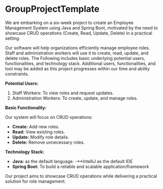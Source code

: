 # GroupProjectTemplate
We are embarking on a six-week project to create an Employee Management System using Java and Spring Boot, motivated by the need to showcase CRUD operations (Create, Read, Update, Delete) in a practical setting.

Our software will help organizations efficiently manage employee roles. Staff and administration workers will use it to create, read, update, and delete roles. The Following includes basic underlying potential users, functionalities, and technology stack. Additional users, functionalities, and tool may be added as this project progresses within our time and ability constraints. 

**Potential Users:**

1. Staff Workers: To view roles and request updates.
2. Administration Workers: To create, update, and manage roles.

**Basic Functionality:**

Our system will focus on CRUD operations:
- **Create:** Add new roles.
- **Read:** View existing roles.
- **Update:** Modify role details.
- **Delete:** Remove unnecessary roles.

**Technology Stack:**

- **Java:** as the default language.
-**IntelliJ as the default IDE
- **Spring Boot:** To build a reliable and scalable application/framework

Our project aims to showcase CRUD operations while delivering a practical solution for role management.
